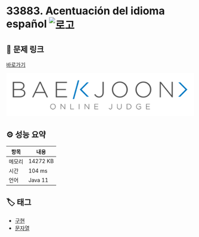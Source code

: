 # 33883. Acentuación del idioma español <img src="https://d2gd6pc034wcta.cloudfront.net/tier/3.svg" alt="로고" height="32" style="vertical-align: middle;" />

## 🔗 문제 링크

[바로가기](https://www.acmicpc.net/problem/33883)

![백준 로고](../../이미지/boj.png)

## ⚙️ 성능 요약

| 항목   | 내용     |
| ------ | -------- |
| 메모리 | 14272 KB |
| 시간   | 104 ms   |
| 언어   | Java 11  |

## 🏷️ 태그

- [구현](https://www.acmicpc.net/problemset?sort=ac_desc&algo=102)
- [문자열](https://www.acmicpc.net/problemset?sort=ac_desc&algo=158)

